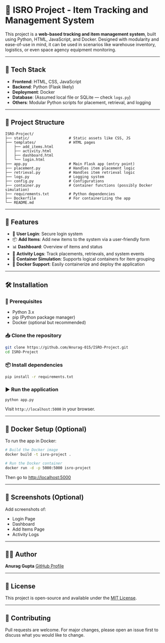 # 🚀 ISRO Project - Item Tracking and Management System

This project is a **web-based tracking and item management system**, built using Python, HTML, JavaScript, and Docker. Designed with modularity and ease-of-use in mind, it can be used in scenarios like warehouse inventory, logistics, or even space agency equipment monitoring.

---

## 🧰 Tech Stack

- **Frontend**: HTML, CSS, JavaScript
- **Backend**: Python (Flask likely)
- **Deployment**: Docker
- **Database**: (Assumed local file or SQLite — check `logs.py`)
- **Others**: Modular Python scripts for placement, retrieval, and logging

---

## 📂 Project Structure

```plaintext
ISRO-Project/
├── static/                  # Static assets like CSS, JS
├── templates/               # HTML pages
│   ├── add_items.html
│   ├── activity.html
│   ├── dashboard.html
│   └── login.html
├── app.py                   # Main Flask app (entry point)
├── placement.py             # Handles item placement logic
├── retrieval.py             # Handles item retrieval logic
├── logs.py                  # Logging system
├── config.py                # Configurations
├── container.py             # Container functions (possibly Docker simulation)
├── requirements.txt         # Python dependencies
├── Dockerfile               # For containerizing the app
└── README.md
````

---

## 🚀 Features

* 🔐 **User Login**: Secure login system
* 📦 **Add Items**: Add new items to the system via a user-friendly form
* 📊 **Dashboard**: Overview of items and status
* 📁 **Activity Logs**: Track placements, retrievals, and system events
* 🧠 **Container Simulation**: Supports logical containers for item grouping
* 🐳 **Docker Support**: Easily containerize and deploy the application

---

## 🛠️ Installation

### 🔧 Prerequisites

* Python 3.x
* pip (Python package manager)
* Docker (optional but recommended)

### 📥 Clone the repository

```bash
git clone https://github.com/Anurag-015/ISRO-Project.git
cd ISRO-Project
```

### 📦 Install dependencies

```bash
pip install -r requirements.txt
```

### ▶️ Run the application

```bash
python app.py
```

Visit `http://localhost:5000` in your browser.

---

## 🐳 Docker Setup (Optional)

To run the app in Docker:

```bash
# Build the Docker image
docker build -t isro-project .

# Run the Docker container
docker run -d -p 5000:5000 isro-project
```

Then go to [http://localhost:5000](http://localhost:5000)

---

## 📸 Screenshots (Optional)

Add screenshots of:

* Login Page
* Dashboard
* Add Items Page
* Activity Logs

---

## 👨‍💻 Author

**Anurag Gupta**
[GitHub Profile](https://github.com/Anurag-015)

---

## 📃 License

This project is open-source and available under the [MIT License](LICENSE).

---

## 🙌 Contributing

Pull requests are welcome. For major changes, please open an issue first to discuss what you would like to change.


